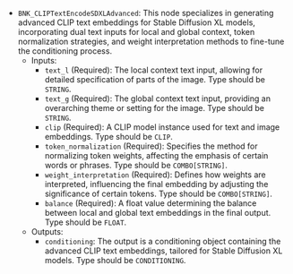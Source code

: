 - `BNK_CLIPTextEncodeSDXLAdvanced`: This node specializes in generating advanced CLIP text embeddings for Stable Diffusion XL models, incorporating dual text inputs for local and global context, token normalization strategies, and weight interpretation methods to fine-tune the conditioning process.
    - Inputs:
        - `text_l` (Required): The local context text input, allowing for detailed specification of parts of the image. Type should be `STRING`.
        - `text_g` (Required): The global context text input, providing an overarching theme or setting for the image. Type should be `STRING`.
        - `clip` (Required): A CLIP model instance used for text and image embeddings. Type should be `CLIP`.
        - `token_normalization` (Required): Specifies the method for normalizing token weights, affecting the emphasis of certain words or phrases. Type should be `COMBO[STRING]`.
        - `weight_interpretation` (Required): Defines how weights are interpreted, influencing the final embedding by adjusting the significance of certain tokens. Type should be `COMBO[STRING]`.
        - `balance` (Required): A float value determining the balance between local and global text embeddings in the final output. Type should be `FLOAT`.
    - Outputs:
        - `conditioning`: The output is a conditioning object containing the advanced CLIP text embeddings, tailored for Stable Diffusion XL models. Type should be `CONDITIONING`.

